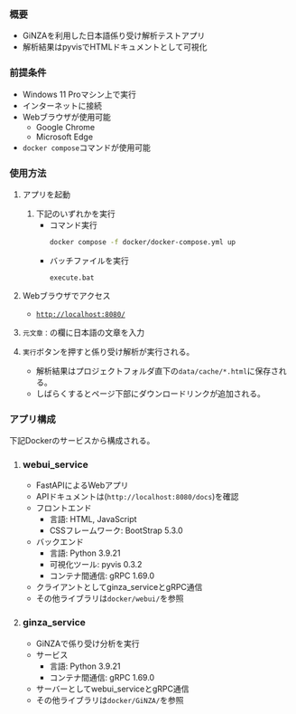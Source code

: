 ### 概要
- GiNZAを利用した日本語係り受け解析テストアプリ
- 解析結果はpyvisでHTMLドキュメントとして可視化

### 前提条件
- Windows 11 Proマシン上で実行
- インターネットに接続
- Webブラウザが使用可能
    - Google Chrome
    - Microsoft Edge
- ```docker compose```コマンドが使用可能

### 使用方法
1. アプリを起動
    1. 下記のいずれかを実行
        - コマンド実行
            ```bash
            docker compose -f docker/docker-compose.yml up
            ```
        - バッチファイルを実行
            ```
            execute.bat
            ```

1. Webブラウザでアクセス
    - [```http://localhost:8080/```](http://localhost:8080/)

1. ```元文章：```の欄に日本語の文章を入力
1. ```実行```ボタンを押すと係り受け解析が実行される。
    - 解析結果はプロジェクトフォルダ直下の```data/cache/*.html```に保存される。
    - しばらくするとページ下部にダウンロードリンクが追加される。

### アプリ構成
下記Dockerのサービスから構成される。
1. ### webui_service
    - FastAPIによるWebアプリ
    - APIドキュメントは(```http://localhost:8080/docs```)を確認
    - フロントエンド
        - 言語: HTML, JavaScript
        - CSSフレームワーク: BootStrap 5.3.0
    - バックエンド
        - 言語: Python 3.9.21
        - 可視化ツール: pyvis 0.3.2
        - コンテナ間通信: gRPC 1.69.0
    - クライアントとしてginza_serviceとgRPC通信
    - その他ライブラリは```docker/webui/```を参照
1. ### ginza_service
    - GiNZAで係り受け分析を実行
    - サービス
        - 言語: Python 3.9.21
        - コンテナ間通信: gRPC 1.69.0
    - サーバーとしてwebui_serviceとgRPC通信
    - その他ライブラリは```docker/GiNZA/```を参照